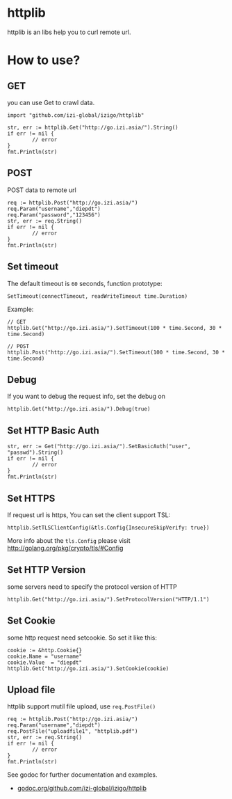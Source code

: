 # httplib
httplib is an libs help you to curl remote url.

# How to use?

## GET
you can use Get to crawl data.

	import "github.com/izi-global/izigo/httplib"
	
	str, err := httplib.Get("http://go.izi.asia/").String()
	if err != nil {
        	// error
	}
	fmt.Println(str)
	
## POST
POST data to remote url

	req := httplib.Post("http://go.izi.asia/")
	req.Param("username","diepdt")
	req.Param("password","123456")
	str, err := req.String()
	if err != nil {
        	// error
	}
	fmt.Println(str)

## Set timeout

The default timeout is `60` seconds, function prototype:

	SetTimeout(connectTimeout, readWriteTimeout time.Duration)

Example:

	// GET
	httplib.Get("http://go.izi.asia/").SetTimeout(100 * time.Second, 30 * time.Second)
	
	// POST
	httplib.Post("http://go.izi.asia/").SetTimeout(100 * time.Second, 30 * time.Second)


## Debug

If you want to debug the request info, set the debug on

	httplib.Get("http://go.izi.asia/").Debug(true)
	
## Set HTTP Basic Auth

	str, err := Get("http://go.izi.asia/").SetBasicAuth("user", "passwd").String()
	if err != nil {
        	// error
	}
	fmt.Println(str)
	
## Set HTTPS

If request url is https, You can set the client support TSL:

	httplib.SetTLSClientConfig(&tls.Config{InsecureSkipVerify: true})
	
More info about the `tls.Config` please visit http://golang.org/pkg/crypto/tls/#Config	

## Set HTTP Version

some servers need to specify the protocol version of HTTP

	httplib.Get("http://go.izi.asia/").SetProtocolVersion("HTTP/1.1")
	
## Set Cookie

some http request need setcookie. So set it like this:

	cookie := &http.Cookie{}
	cookie.Name = "username"
	cookie.Value  = "diepdt"
	httplib.Get("http://go.izi.asia/").SetCookie(cookie)

## Upload file

httplib support mutil file upload, use `req.PostFile()`

	req := httplib.Post("http://go.izi.asia/")
	req.Param("username","diepdt")
	req.PostFile("uploadfile1", "httplib.pdf")
	str, err := req.String()
	if err != nil {
        	// error
	}
	fmt.Println(str)


See godoc for further documentation and examples.

* [godoc.org/github.com/izi-global/izigo/httplib](https://godoc.org/github.com/izi-global/izigo/httplib)
